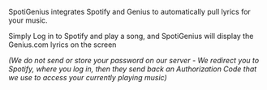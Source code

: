 SpotiGenius integrates Spotify and Genius to automatically pull lyrics for your music.

Simply Log in to Spotify and play a song, and SpotiGenius will display the Genius.com lyrics on the screen



*(We do not send or store your password on our server - We redirect you to Spotify, where you log in, then they send back an Authorization Code that we use to access your currently playing music)*